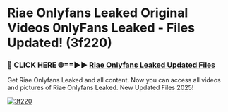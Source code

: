 # Riae Onlyfans Leaked Original Videos 0nlyFans Leaked - Files Updated! (3f220)

<h3>🔴 CLICK HERE 🌐==►► <a href="https://tinyurl.com/3hn5wdd3" rel="nofollow">Riae Onlyfans Leaked Updated Files</a></h3>

Get Riae Onlyfans Leaked and all content. Now you can access all videos and pictures of Riae Onlyfans Leaked. New Updated Files 2025!

[![3f220](https://i.imgur.com/4HnBqBT.gif)](https://tinyurl.com/3hn5wdd3)

